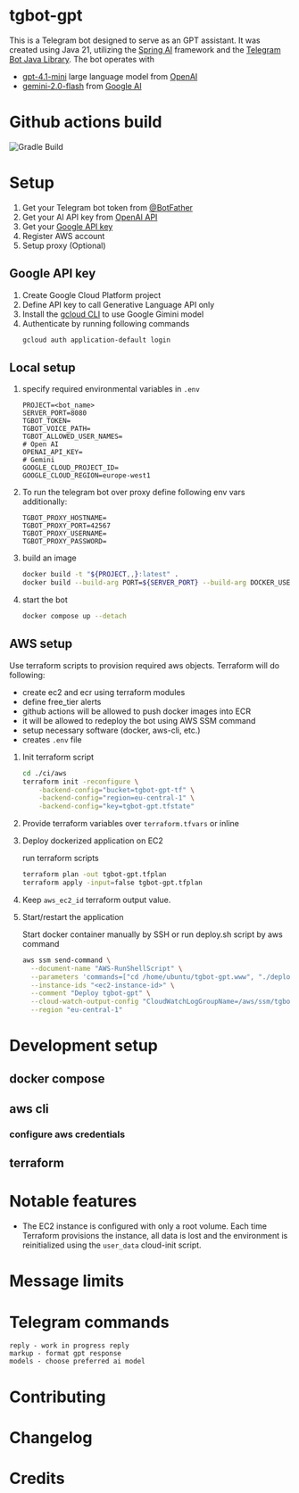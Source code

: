 # tgbot-gpt
This is a Telegram bot designed to serve as an GPT assistant. 
It was created using Java 21, utilizing the [Spring AI](https://spring.io/projects/spring-ai) framework and the [Telegram Bot Java Library](https://github.com/rubenlagus/TelegramBots). The bot operates with 
 - [gpt-4.1-mini](https://platform.openai.com/docs/models/gpt-4.1-mini) large language model from [OpenAI](https://platform.openai.com/docs/overview)
 - [gemini-2.0-flash](https://cloud.google.com/vertex-ai/generative-ai/docs/models/gemini/2-0-flash) from [Google AI](https://ai.google/)

# Github actions build
![Gradle Build](https://github.com/webcane/tgbot-gpt/workflows/Build%20and%20Push%20to%20ECR/badge.svg)


# Setup

1. Get your Telegram bot token from [@BotFather](https://t.me/BotFather)
2. Get your AI API key from [OpenAI API](https://openai.com/api)
3. Get your [Google API key](#google-api-key)
4. Register AWS account
5. Setup proxy (Optional)


## Google API key

1. Create Google Cloud Platform project
2. Define API key to call Generative Language API only
3. Install the [gcloud CLI](https://cloud.google.com/sdk/docs/install#deb) to use Google Gimini model
4. Authenticate by running following commands
   ```bash
   gcloud auth application-default login
   ```

## Local setup

1. specify required environmental variables in `.env`
    ```dotenv
    PROJECT=<bot_name>
    SERVER_PORT=8080
    TGBOT_TOKEN=
    TGBOT_VOICE_PATH=
    TGBOT_ALLOWED_USER_NAMES=
    # Open AI
    OPENAI_API_KEY=
    # Gemini
    GOOGLE_CLOUD_PROJECT_ID=
    GOOGLE_CLOUD_REGION=europe-west1
    ```
2. To run the telegram bot over proxy define following env vars additionally:
    ```dotenv
    TGBOT_PROXY_HOSTNAME=
    TGBOT_PROXY_PORT=42567
    TGBOT_PROXY_USERNAME=
    TGBOT_PROXY_PASSWORD=
    ```
3. build an image
    ```bash
    docker build -t "${PROJECT,,}:latest" . 
    docker build --build-arg PORT=${SERVER_PORT} --build-arg DOCKER_USER_NAME=${DOCKER_USER_NAME} -t "${PROJECT,,}:latest" .
    ```
4. start the bot
    ```bash
    docker compose up --detach
    ```
   
## AWS setup
Use terraform scripts to provision required aws objects.
Terraform will do following:
- create ec2 and ecr using terraform modules
- define free_tier alerts
- github actions will be allowed to push docker images into ECR
- it will be allowed to redeploy the bot using AWS SSM command
- setup necessary software (docker, aws-cli, etc.)
- creates `.env` file

1. Init terraform script
    ```bash
    cd ./ci/aws
    terraform init -reconfigure \
        -backend-config="bucket=tgbot-gpt-tf" \
        -backend-config="region=eu-central-1" \
        -backend-config="key=tgbot-gpt.tfstate"
    ```
2. Provide terraform variables over `terraform.tfvars` or inline
3. Deploy dockerized application on EC2

    run terraform scripts
    ```bash
    terraform plan -out tgbot-gpt.tfplan
    terraform apply -input=false tgbot-gpt.tfplan
    ```
4. Keep `aws_ec2_id` terraform output value.
5. Start/restart the application
   
   Start docker container manually by SSH or run deploy.sh script by aws command
    ```bash
    aws ssm send-command \
	  --document-name "AWS-RunShellScript" \
	  --parameters 'commands=["cd /home/ubuntu/tgbot-gpt.www", "./deploy.sh"]' \
	  --instance-ids "<ec2-instance-id>" \
	  --comment "Deploy tgbot-gpt" \
	  --cloud-watch-output-config "CloudWatchLogGroupName=/aws/ssm/tgbot-gpt-deploy-logs,CloudWatchOutputEnabled=true" \
	  --region "eu-central-1"
    ```

# Development setup

## docker compose
## aws cli
### configure aws credentials
## terraform 

# Notable features
- The EC2 instance is configured with only a root volume. Each time Terraform provisions the instance, 
all data is lost and the environment is reinitialized using the `user_data` cloud-init script.

# Message limits

# Telegram commands
```
reply - work in progress reply
markup - format gpt response
models - choose preferred ai model
```

# Contributing

# Changelog

# Credits

